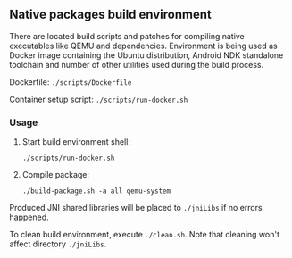 ## Native packages build environment

There are located build scripts and patches for compiling native executables
like QEMU and dependencies. Environment is being used as Docker image
containing the Ubuntu distribution, Android NDK standalone toolchain and
number of other utilities used during the build process.

Dockerfile: `./scripts/Dockerfile`

Container setup script: `./scripts/run-docker.sh`

### Usage

1. Start build environment shell:
   ```
   ./scripts/run-docker.sh
   ```
2. Compile package:
   ```
   ./build-package.sh -a all qemu-system
   ```

Produced JNI shared libraries will be placed to `./jniLibs` if no errors
happened.

To clean build environment, execute `./clean.sh`. Note that cleaning won't
affect directory `./jniLibs`.
